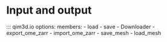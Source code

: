 # Input and output

::: qim3d.io
    options:
        members:
            - load
            - save
            - Downloader
            - export_ome_zarr
            - import_ome_zarr
            - save_mesh
            - load_mesh